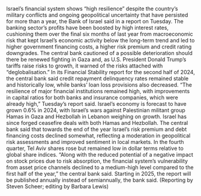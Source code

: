 Israel’s financial system shows “high resilience” despite the country’s military conflicts and ongoing geopolitical uncertainty that have persisted for more than a year, the Bank of Israel said in a report on Tuesday.
The banking sector’s profits have been boosted by high interest rates, cushioning them over the final six months of last year from macroeconomic risk that kept Israel’s economic activity below the long-term trend and led to higher government financing costs, a higher risk premium and credit rating downgrades.
The central bank cautioned of a possible deterioration should there be renewed fighting in Gaza and, as U.S. President Donald Trump’s tariffs raise risks to growth, it warned of the risks attached with “deglobalisation.”
In its Financial Stability report for the second half of 2024, the central bank said credit repayment delinquency rates remained stable and historically low, while banks’ loan loss provisions also decreased.
“The resilience of major financial institutions remained high, with improvements in capital ratios for both banks and insurance companies, which were already high,” Tuesday’s report said.
Israel’s economy is forecast to have grown 0.6% in 2024, with Israel’s wars against Palestinian militant group Hamas in Gaza and Hezbollah in Lebanon weighing on growth. Israel has since forged ceasefire deals with both Hamas and Hezbollah.
The central bank said that towards the end of the year Israel’s risk premium and debt financing costs declined somewhat, reflecting a moderation in geopolitical risk assessments and improved sentiment in local markets.
In the fourth quarter, Tel Aviv shares rose but remained low in dollar terms relative to global share indices.
“Along with the reduced potential of a negative impact on stock prices due to risk absorption, the financial system’s vulnerability from asset price channels declined to a medium-high level compared to the first half of the year,” the central bank said.
Starting in 2025, the report will be published annually instead of semiannually, the bank said.
(Reporting by Steven Scheer; editing by Barbara Lewis)